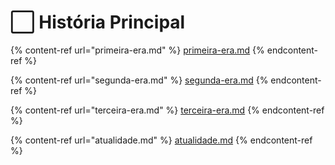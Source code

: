 # ⬜ História Principal

{% content-ref url="primeira-era.md" %}
[primeira-era.md](primeira-era.md)
{% endcontent-ref %}

{% content-ref url="segunda-era.md" %}
[segunda-era.md](segunda-era.md)
{% endcontent-ref %}

{% content-ref url="terceira-era.md" %}
[terceira-era.md](terceira-era.md)
{% endcontent-ref %}

{% content-ref url="atualidade.md" %}
[atualidade.md](atualidade.md)
{% endcontent-ref %}
